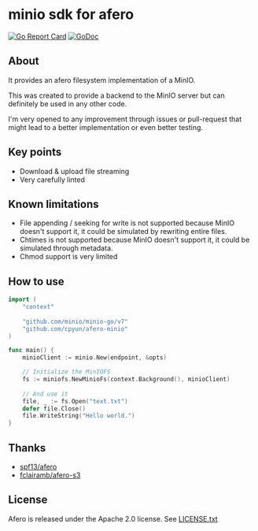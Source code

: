 # minio sdk for afero
[![Go Report Card](https://goreportcard.com/badge/github.com/cpyun/afero-minio)](https://goreportcard.com/report/github.com/cpyun/afero-minio)
[![GoDoc](https://godoc.org/github.com/cpyun/afero-minio?status.svg)](https://godoc.org/github.com/cpyun/afero-minio)

## About
It provides an afero filesystem implementation of a MinIO.

This was created to provide a backend to the MinIO server but can definitely be used in any other code.

I'm very opened to any improvement through issues or pull-request that might lead to a better implementation or even better testing.

## Key points
- Download & upload file streaming
- Very carefully linted

## Known limitations
- File appending / seeking for write is not supported because MinIO doesn't support it, it could be simulated by rewriting entire files.
- Chtimes is not supported because MinIO doesn't support it, it could be simulated through metadata.
- Chmod support is very limited

## How to use 
```go
import (
    "context"
    
    "github.com/minio/minio-go/v7"
	"github.com/cpyun/afero-minio"
)

func main() {
    minioClient := minio.New(endpoint, &opts)

	// Initialize the MinIOFS
    fs := miniofs.NewMinioFs(context.Background(), minioClient)
    
	// And use it
	file, _ := fs.Open("text.txt")
	defer file.Close()
	file.WriteString("Hello world.")
}
```

## Thanks
- [spf13/afero](https://github.com/spf13/afero)
- [fclairamb/afero-s3](https://github.com/fclairamb/afero-s3)

## License
Afero is released under the Apache 2.0 license. See [LICENSE.txt](https://github.com/cpyun/afero-minio/blob/master/LICENSE)